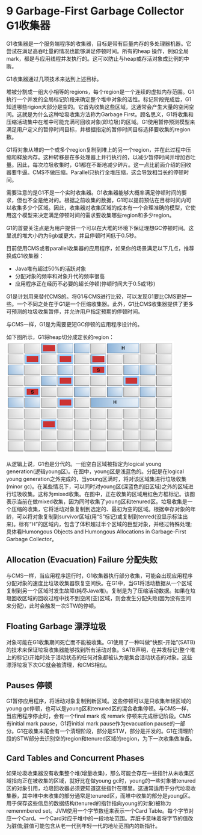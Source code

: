 # 9 Garbage-First Garbage Collector G1收集器

G1收集器是一个服务端程序的收集器，目标是带有巨量内存的多处理器机器。它尝试在满足高吞吐量的情况也能够满足停顿时间。所有的heap 操作，例如全局mark，都是与应用线程并发执行的。这可以防止与heap或存活对象成比例的中断。

G1收集器通过几项技术来达到上述目标。

堆被分割成一组大小相等的regions，每个region是一个连续的虚拟内存范围。G1执行一个并发的全局标记阶段来确定整个堆中对象的活性。标记阶段完成后，G1知道哪些rigion大部分是空的。它首先收集这些区域，这通常会产生大量的空闲空间。这就是为什么这种垃圾收集方法称为Garbage First。顾名思义，G1将收集和压缩活动集中在堆中可能充满可回收对象(即垃圾)的区域。G1使用暂停预测模型来满足用户定义的暂停时间目标，并根据指定的暂停时间目标选择要收集的region数。

G1将对象从堆的一个或多个region复制到堆上的另一个region，并在此过程中压缩和释放内存。这种转移是在多处理器上并行执行的，以减少暂停时间并增加吞吐量。因此，每次垃圾收集时，G1都在不断地减少碎片。这一点比前面介绍的回收器要牛逼。CMS不做压缩。Parallel只执行全堆压缩，这会导致相当长的停顿时间。

需要注意的是G1不是一个实时收集器。G1收集器能够大概率满足停顿时间的要求，但也不全是绝对的。根据之前收集的数据，G1可以提前预估在目标时间内可以收集多少个区域。因此，收集器对收集区域的成本有一个合理准确的模型，它使用这个模型来决定满足停顿时间的需求要收集哪些region和多少region。

G1的首要关注点是为用户提供一个可以在大堆的环境下保证理想GC停顿时间。这里说的堆大小约为6gb或更大，并且停顿时间低于0.5秒。

目前使用CMS或者parallel收集器的应用程序，如果你的场景满足以下几点，推荐换成G1收集器：
* Java堆有超过50%的活跃对象
* 分配对象的频率和对象升代的频率很高
* 应用程序正在经历不必要的超长停顿(停顿时间大于0.5或1秒)

G1是计划用来替代CMS的。将G1与CMS进行比较，可以发现G1要比CMS更好一些。一个不同之处在于G1是一个压缩收集器。此外，G1比CMS收集器提供了更多可预测的垃圾收集暂停，并允许用户指定预期的停顿时间。

与CMS一样，G1是为需要更短GC停顿的应用程序设计的。

如下图所示，G1将heap切分成定长的region：
![9-heap-division-by-g1](9-heap-division-by-g1.png)

从逻辑上说，G1也是分代的。一组空白区域被指定为logical young generation(逻辑young区)。在图中，young区是浅蓝色的。分配是在logical young generation之外完成的，当young区满时，将对该区域集进行垃圾收集(minor gc)。在某些情况下，可以同时对young区(深蓝色的旧区域)之外的区域进行垃圾收集。这称为mixed收集。在图中，正在收集的区域用红色方框标记。该图表示当前在做mixed收集，因为同时收集了young区和tenured区。垃圾收集是一个压缩的收集，它将活动对象复制到选定的、最初为空的区域。根据幸存对象的年龄，可以将对象复制到survivor区域(用“S”标记)或复制到tenred(没显示标注出来)。标有“H”的区域内，包含了体积超过半个区域的巨型对象，并经过特殊处理;具体看Humongous Objects and Humongous Allocations in Garbage-First Garbage Collector。

## Allocation (Evacuation) Failure 分配失败

与CMS一样，当应用程序运行时，G1收集器执行部分收集，可能会出现应用程序分配对象的速度比垃圾收集器恢复空间快。在G1中，当G1将活动数据从一个区域复制到另一个区域时发生故障(耗尽Java堆)。复制是为了压缩活动数据。如果在垃圾回收区域的回收过程中找不到空闲(空)区域，则会发生分配失败(因为没有空间来分配)，此时会触发一次STW的停顿。

## Floating Garbage 漂浮垃圾

对象可能在G1收集期间死亡而不能被收集。G1使用了一种叫做“快照-开始”(SATB)的技术来保证垃圾收集器能够找到所有活动对象。SATB声明，在并发标记(整个堆上的标记)开始时处于活动状态的任何对象都被认为是集合活动状态的对象。这些漂浮垃圾下次GC就会被清理，和CMS相似。

## Pauses 停顿

G1暂停应用程序，将活动对象复制到新区域。这些停顿可以是只收集年轻区域的young gc停顿，也可以是young区和tenured区的混合收集停顿。与CMS一样，当应用程序停止时，会有一个final mark 或 remark 停顿来完成标记阶段。CMS有initial mark pause，G1将initial mark pause作为evacuation pause的一部分。G1在收集末尾会有一个清理阶段，部分是STW，部分是并发的。G1在清理阶段的STW部分去识别空的region和tenured区域的region，为下一次收集做准备。

## Card Tables and Concurrent Phases

如果垃圾收集器没有收集整个堆(增量收集)，那么可能会存在一些指针从未收集区域指向正在被收集的区域，就好比在做young gc时，young的一些对象被tenured区的对象引用，垃圾回收器必须要知道这些指针在哪里。这通常适用于分代垃圾收集器，其中堆中未收集的部分通常是tenured区，而堆中收集的部分是young区。用于保存这些信息的数据结构(tenured的指针指向young的对象)被称为remenmbered set。JVM使用一个字节数组来表示一个Card Table。每个字节对应一个Card。一个Card对应于堆中的一段地址范围。弄脏卡意味着将字节的值改为脏值;脏值可能包含从老一代到年轻一代的地址范围内的新指针。

